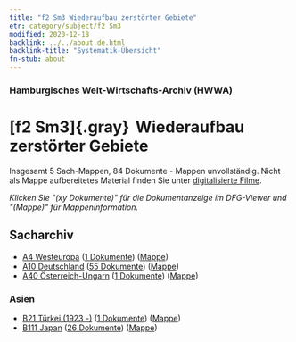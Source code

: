 ```yaml
---
title: "f2 Sm3 Wiederaufbau zerstörter Gebiete"
etr: category/subject/f2 Sm3
modified: 2020-12-18
backlink: ../../about.de.html
backlink-title: "Systematik-Übersicht"
fn-stub: about
---
```


### Hamburgisches Welt-Wirtschafts-Archiv (HWWA)
# [f2 Sm3]{.gray}&#8201; Wiederaufbau zerstörter Gebiete&#160; 




Insgesamt 5 Sach-Mappen, 84 Dokumente - Mappen unvollständig.
Nicht als Mappe aufbereitetes Material finden Sie unter [digitalisierte Filme](/film/h1_sh).

_Klicken Sie "(xy Dokumente)" für die Dokumentanzeige im DFG-Viewer und "(Mappe)" für Mappeninformation._

## Sacharchiv



- [A4 Westeuropa](../../../geo/about.de.html#A4) (<a href="https://dfg-viewer.de/show/?tx_dlf[id]=https://pm20.zbw.eu/mets/sh/1408xx/140897/1442xx/144289/public.mets.de.xml" target="_blank">1 Dokumente</a>) ([Mappe](http://purl.org/pressemappe20/folder/sh/140897,144289))
- [A10 Deutschland](../../../geo/about.de.html#A10) (<a href="https://dfg-viewer.de/show/?tx_dlf[id]=https://pm20.zbw.eu/mets/sh/1261xx/126128/1442xx/144289/public.mets.de.xml" target="_blank">55 Dokumente</a>) ([Mappe](http://purl.org/pressemappe20/folder/sh/126128,144289))
- [A40 Österreich-Ungarn](../../../geo/about.de.html#A40) (<a href="https://dfg-viewer.de/show/?tx_dlf[id]=https://pm20.zbw.eu/mets/sh/1261xx/126127/1442xx/144289/public.mets.de.xml" target="_blank">1 Dokumente</a>) ([Mappe](http://purl.org/pressemappe20/folder/sh/126127,144289))

### Asien

- [B21 Türkei (1923 -)](../../../geo/about.de.html#B21) (<a href="https://dfg-viewer.de/show/?tx_dlf[id]=https://pm20.zbw.eu/mets/sh/1411xx/141111/1442xx/144289/public.mets.de.xml" target="_blank">1 Dokumente</a>) ([Mappe](http://purl.org/pressemappe20/folder/sh/141111,144289))
- [B111 Japan](../../../geo/about.de.html#B111) (<a href="https://dfg-viewer.de/show/?tx_dlf[id]=https://pm20.zbw.eu/mets/sh/1412xx/141272/1442xx/144289/public.mets.de.xml" target="_blank">26 Dokumente</a>) ([Mappe](http://purl.org/pressemappe20/folder/sh/141272,144289))


